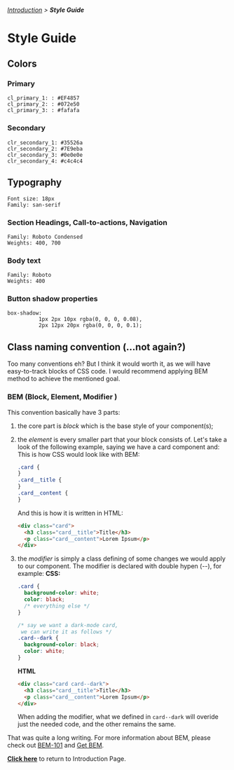 ###### [Introduction](README.md) > **Style Guide**

# Style Guide

## Colors

### Primary

    cl_primary_1: : #EF4857
    cl_primary_2: : #072e50
    cl_primary_3: : #fafafa

### Secondary

    clr_secondary_1: #35526a
    clr_secondary_2: #7E9eba
    clr_secondary_3: #0e0e0e
    clr_secondary_4: #c4c4c4

## Typography

    Font size: 18px
    Family: san-serif

### Section Headings, Call-to-actions, Navigation

    Family: Roboto Condensed
    Weights: 400, 700

### Body text

    Family: Roboto
    Weights: 400

### Button shadow properties

    box-shadow:
              1px 2px 10px rgba(0, 0, 0, 0.08),
              2px 12px 20px rgba(0, 0, 0, 0.1);

## Class naming convention (...not again?)

Too many conventions eh? But I think it would worth it, as we will have easy-to-track blocks of CSS code. I would recommend applying BEM method to achieve the mentioned goal.

### BEM (Block, Element, Modifier )

This convention basically have 3 parts:

1.  the core part is _block_ which is the base style of your component(s);
2.  the _element_ is every smaller part that your block consists of. Let's take a look of the following example, saying we have a card component and:
    This is how CSS would look like with BEM:

    ```css
    .card {
    }
    .card__title {
    }
    .card__content {
    }
    ```

    And this is how it is written in HTML:

    ```html
    <div class="card">
      <h3 class="card__title">Title</h3>
      <p class="card__content">Lorem Ipsum</p>
    </div>
    ```

3.  the _modifier_ is simply a class defining of some changes we would apply to our component. The modifier is declared with double hypen (--), for example:
    **CSS:**

    ```css
    .card {
      background-color: white;
      color: black;
      /* everything else */
    }

    /* say we want a dark-mode card,
     we can write it as follows */
    .card--dark {
      background-color: black;
      color: white;
    }
    ```

    **HTML**

    ```html
    <div class="card card--dark">
      <h3 class="card__title">Title</h3>
      <p class="card__content">Lorem Ipsum</p>
    </div>
    ```
    When adding the modifier, what we defined in `card--dark` will overide just the needed code, and the other remains the same.
    
That was quite a long writing. For more information about BEM, please check out [BEM-101](https://css-tricks.com/bem-101/)  and [Get BEM](http://getbem.com/introduction/).

**[Click here](README.md)** to return to Introduction Page.
